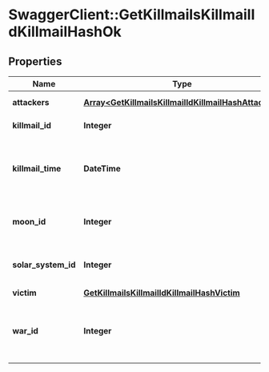 # SwaggerClient::GetKillmailsKillmailIdKillmailHashOk

## Properties
Name | Type | Description | Notes
------------ | ------------- | ------------- | -------------
**attackers** | [**Array&lt;GetKillmailsKillmailIdKillmailHashAttacker&gt;**](GetKillmailsKillmailIdKillmailHashAttacker.md) | attackers array | 
**killmail_id** | **Integer** | ID of the killmail | 
**killmail_time** | **DateTime** | Time that the victim was killed and the killmail generated  | 
**moon_id** | **Integer** | Moon if the kill took place at one | [optional] 
**solar_system_id** | **Integer** | Solar system that the kill took place in  | 
**victim** | [**GetKillmailsKillmailIdKillmailHashVictim**](GetKillmailsKillmailIdKillmailHashVictim.md) |  | [optional] 
**war_id** | **Integer** | War if the killmail is generated in relation to an official war  | [optional] 



